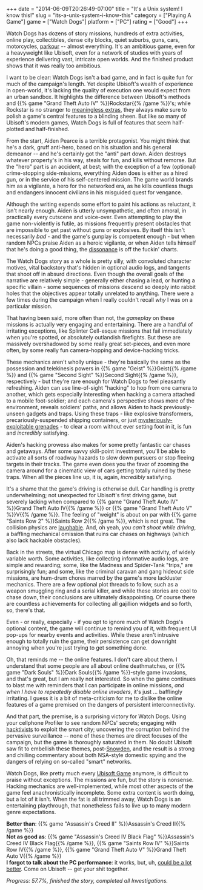 +++
date = "2014-06-09T20:26:49-07:00"
title = "It's a Unix system!  I know this!"
slug = "its-a-unix-system-i-know-this"
category = ["Playing A Game"]
game = ["Watch Dogs"]
platform = ["PC"]
rating = ["Good"]
+++

Watch Dogs has dozens of story missions, hundreds of extra activities, online play, collectibles, dense city blocks, quiet suburbs, guns, cars, motorcycles, <a href="https://www.youtube.com/watch?v=0l2YPLuE4RA">parkour</a> -- almost everything.  It's an ambitious game, even for a heavyweight like Ubisoft, even for a network of studios with years of experience delivering vast, intricate open worlds.  And the finished product shows that it was really too ambitious.

I want to be clear: Watch Dogs isn't a bad game, and in fact is quite fun for much of the campaign's length.  Yet despite Ubisoft's wealth of experience in open-world, it's lacking the quality of execution one would expect from an urban sandbox.  It highlights the difference between Ubisoft's methods and {{% game "Grand Theft Auto IV" %}}Rockstar{{% /game %}}'s; while Rockstar is no stranger to <a href="http://knowyourmeme.com/memes/lets-go-bowling">meaningless extras</a>, they always make sure to polish a game's central features to a blinding sheen.  But like so many of Ubisoft's modern games, Watch Dogs is full of features that seem half-plotted and half-finished.

From the start, Aiden Pearce is a terrible protagonist.  You might think that he's a dark, gruff anti-hero, based on his situation and his general demeanor -- and he's certainly got the "anti" part down.  Aiden destroys whatever property's in his way, steals for fun, and kills without remorse.  But the "hero" part is an accident, at best; with the exception of a few (optional) crime-stopping side-missions, everything Aiden does is either as a hired gun, or in the service of his self-centered mission.  The game world brands him as a vigilante, a hero for the networked era, as he kills countless thugs and endangers innocent civilians in his misguided quest for vengance.

Although the writing expends some effort to paint his actions as reluctant, it isn't nearly enough.  Aiden is utterly unsympathetic, and often amoral, in practically every cutscene and voice-over.  Even attempting to play the game non-violently is futile, as missions frequently present obstacles that are impossible to get past without guns or explosives.  By itself this isn't necessarily <i>bad</i> - and the game's gunplay is competent enough - but when random NPCs praise Aiden as a heroic vigilante, or when Aiden tells himself that he's doing a good thing, the <a href="https://en.wikipedia.org/wiki/Ludonarrative">dissonance</a> is off the fuckin' charts.

The Watch Dogs story as a whole is pretty silly, with convoluted character motives, vital backstory that's hidden in optional audio logs, and tangents that shoot off in absurd directions.  Even though the overall goals of the narrative are relatively simple - generally either chasing a lead, or hunting a specific villain - some sequences of missions descend so deeply into rabbit holes that the objectives appear totally unrelated to anything.  There were a few times during the campaign when I really couldn't recall <i>why</i> I was on a particular mission.

That having been said, more often than not, the <i>gameplay</i> on these missions is actually very engaging and entertaining.  There are a handful of irritating exceptions, like Splinter Cell-esque missions that fail immediately when you're spotted, or absolutely outlandish firefights.  But these are massively overshadowed by some really great set-pieces, and even more often, by some really fun camera-hopping and device-hacking tricks.

These mechanics aren't wholly unique - they're basically the same as the possession and telekinesis powers in {{% game "Geist" %}}Geist{{% /game %}} and {{% game "Second Sight" %}}Second Sight{{% /game %}}, respectively - but they're rare enough for Watch Dogs to feel pleasantly refreshing.  Aiden can use line-of-sight "hacking" to hop from one camera to another, which gets especially interesting when hacking a camera attached to a mobile foot-soldier; and each camera's perspective shows more of the environment, reveals soldiers' paths, and allows Aiden to hack previously-unseen gadgets and traps.  Using these traps - like explosive transformers, precariously-suspended shipping containers, or just <a href="http://penny-arcade.com/comic/2014/05/30/early-adopter">mysteriously-exploitable grenades</a> - to clear a room without ever setting foot in it, is fun and <i>incredibly</i> satisfying.

Aiden's hacking prowess also makes for some pretty fantastic car chases and getaways.  After some savvy skill-point investment, you'll be able to activate all sorts of roadway hazards to slow down pursuers or stop fleeing targets in their tracks.  The game even does you the favor of zooming the camera around for a cinematic view of cars getting totally ruined by these traps.  When all the pieces line up, it is, again, <i>incredibly</i> satisfying.

It's a shame that the game's driving is otherwise dull.  Car handling is pretty underwhelming; not unexpected for Ubisoft's first driving game, but severely lacking when compared to {{% game "Grand Theft Auto IV" %}}Grand Theft Auto IV{{% /game %}} or {{% game "Grand Theft Auto V" %}}V{{% /game %}}.  The feeling of "weight" is about on par with {{% game "Saints Row 2" %}}Saints Row 2{{% /game %}}, which is not great.  The collision physics are <a href="https://www.youtube.com/watch?v=FWjUh_FdKyM">laughable</a>.  And, oh yeah, <i>you can't shoot while driving</i>, a baffling mechanical omission that ruins car chases on highways (which also lack hackable obstacles).

Back in the streets, the virtual Chicago map is dense with activity, of widely variable worth.  Some activities, like collecting informative audio logs, are simple and rewarding; some, like the Madness and Spider-Tank "trips," are surprisingly fun; and some, like the criminal caravan and gang hideout side missions, are hum-drum chores marred by the game's more lackluster mechanics.  There are a few optional plot threads to follow, such as a weapon smuggling ring and a serial killer, and while these stories are cool to chase down, their conclusions are ultimately disappointing.  Of course there are countless achievements for collecting all gajillion widgets and so forth, so, there's that.

Even - or really, especially - if you opt to ignore much of Watch Dogs's optional content, the game will continue to remind you of it, with frequent UI pop-ups for nearby events and activities.  While these aren't intrusive enough to totally ruin the game, their persistence can get downright annoying when you're just trying to get something done.

Oh, that reminds me -- the online features.  I don't care about them.  I understand that some people are all about online deathmatches, or {{% game "Dark Souls" %}}Dark Souls{{% /game %}}-style game invasions, and that's great, but I am really not interested.  So when the game continues to blast me with reminders that I can participate in online missions, <i>and when I have to repeatedly disable online invaders</i>, it's just ... bafflingly irritating.  I guess it is a bit of meta-criticism for me to dislike the online features of a game premised on the dangers of persistent interconnectivity.

And that part, the premise, is a surprising victory for Watch Dogs.  Using your cellphone Profiler to see random NPCs' secrets; engaging with <a href="http://en.wikipedia.org/wiki/Anonymous_(group)">hacktivists</a> to exploit the smart city; uncovering the corruption behind the pervasive surveillance -- none of these themes are direct focuses of the campaign, but the game is thoroughly saturated in them.  No doubt Ubisoft saw fit to embellish these themes, post-<a href="http://en.wikipedia.org/wiki/Edward_Snowden">Snowden</a>, and the result is a strong and chilling commentary about both NSA-style domestic spying and the dangers of relying on so-called "smart" networks.

Watch Dogs, like pretty much every <a href="http://games.on.net/2014/06/ubisoft-game-the-review/">Ubisoft Game</a> anymore, is difficult to praise without exceptions.  The missions are fun, but the story is nonsense.  Hacking mechanics are well-implemented, while most other aspects of the game feel anachronistically incomplete.  Some extra content is worth doing, but a lot of it isn't.  When the fat is all trimmed away, Watch Dogs is an entertaining playthrough, that nonetheless fails to live up to many modern genre expectations.

<b>Better than</b>: {{% game "Assassin's Creed II" %}}Assassin's Creed II{{% /game %}}  
<b>Not as good as</b>: {{% game "Assassin's Creed IV Black Flag" %}}Assassin's Creed IV Black Flag{{% /game %}}, {{% game "Saints Row IV" %}}Saints Row IV{{% /game %}}, {{% game "Grand Theft Auto V" %}}Grand Theft Auto V{{% /game %}}  
<b>I forgot to talk about the PC performance</b>: it works, but, uh, <a href="http://community.pcgamingwiki.com/page/blog/_/features/port-reports/pc-report-watch-dogs-r144">could be a lot better</a>.  Come on Ubisoft -- get your shit together.

<i>Progress: 57.7%, finished the story, completed all Investigations.</i>
